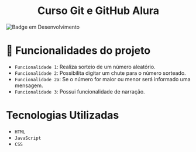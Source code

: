 <h1 align="center">Curso Git e GitHub Alura</h1>

![Badge em Desenvolvimento](http://img.shields.io/static/v1?label=STATUS&message=EM%20DESENVOLVIMENTO&color=GREEN&style=for-the-badge)

# :hammer: Funcionalidades do projeto

- `Funcionalidade 1`: Realiza sorteio de um número aleatório.
- `Funcionalidade 2`: Possibilita digitar um chute para o número sorteado.
- `Funcionalidade 2a`: Se o número for maior ou menor será informado uma mensagem.
- `Funcionalidade 3`: Possui funcionalidade de narração.
  
 # Tecnologias Utilizadas
- `HTML`
- `JavaScript` 
- `CSS`
